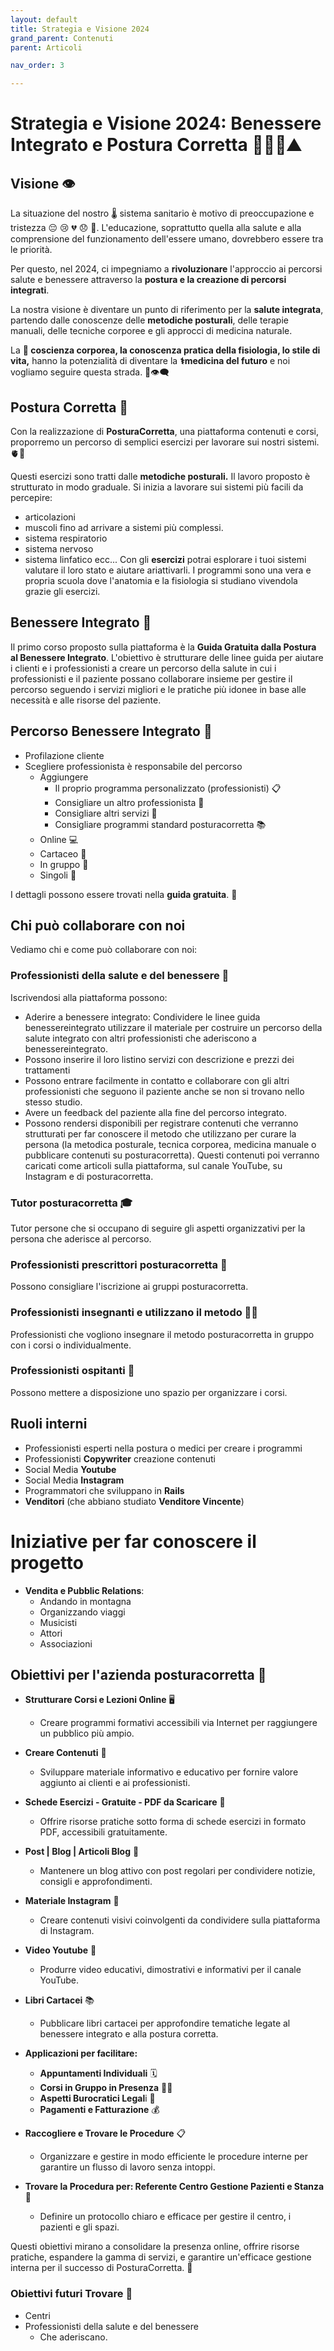 ```yaml
---
layout: default
title: Strategia e Visione 2024
grand_parent: Contenuti
parent: Articoli

nav_order: 3

---
```


# **Strategia e Visione 2024: Benessere Integrato e Postura Corretta** 🌟🚀🌺⛰️

## **Visione** 👁️‍

La situazione del nostro 🌡️ sistema sanitario è motivo di preoccupazione e tristezza 😔 😢 💔 😞 🤒. L'educazione, soprattutto quella alla salute e alla comprensione del funzionamento dell'essere umano, dovrebbero essere tra le priorità. 

Per questo, nel 2024, ci impegniamo a **rivoluzionare** l'approccio ai percorsi salute e benessere attraverso la **postura e la creazione di percorsi integrati**. 

La nostra visione è diventare un punto di riferimento per la **salute integrata**, partendo dalle conoscenze delle **metodiche posturali**, delle terapie manuali, delle tecniche corporee e gli approcci di medicina naturale. 

La **🧘 coscienza corporea, la conoscenza pratica della fisiologia, lo stile di vita,** hanno la potenzialità di diventare la **⚕️medicina del futuro** e noi vogliamo seguire questa strada. 💪👁️‍🗨️



## **Postura Corretta** 🧘‍

Con la realizzazione di **PosturaCorretta**, una piattaforma contenuti e corsi, proporremo un percorso di semplici esercizi per lavorare sui nostri sistemi.
🫀🧠

Questi esercizi sono tratti dalle **metodiche posturali.** Il lavoro proposto è strutturato in modo graduale. Si inizia a lavorare sui sistemi più facili da percepire: 
- articolazioni 
- muscoli
fino ad arrivare a sistemi più complessi.
- sistema respiratorio
- sistema nervoso
- sistema linfatico
ecc...
Con gli **esercizi** potrai esplorare i tuoi sistemi valutare il loro stato e aiutare ariattivarli. I programmi sono una vera e propria scuola dove l'anatomia e la fisiologia si studiano vivendola grazie gli esercizi.

## **Benessere Integrato** 🌿

Il primo corso proposto sulla piattaforma è la **Guida Gratuita dalla Postura al Benessere Integrato**. L'obiettivo è strutturare delle linee guida per aiutare i clienti e i professionisti a creare un percorso della salute in cui i professionisti e il paziente possano collaborare insieme per gestire il percorso seguendo i servizi migliori e le pratiche più idonee in base alle necessità e alle risorse del paziente.

## **Percorso Benessere Integrato** 🌿
- Profilazione cliente 
- Scegliere professionista è responsabile del percorso 
  - Aggiungere
    - Il proprio programma personalizzato (professionisti) 📋
    - Consigliare un altro professionista 🤝
    - Consigliare altri servizi 🔄
    - Consigliare programmi standard posturacorretta 📚
  - Online 💻
  - Cartaceo 📄
  - In gruppo 👥
  - Singoli 🧘

I dettagli possono essere trovati nella **guida gratuita**. 📖

## **Chi può collaborare con noi**
Vediamo chi e come può collaborare con noi:

### **Professionisti della salute e del benessere** 💼
Iscrivendosi alla piattaforma possono:  
- Aderire a benessere integrato: Condividere le linee guida benessereintegrato  utilizzare il materiale per costruire un percorso della salute integrato con altri professionisti che aderiscono a benessereintegrato.
- Possono inserire il loro listino servizi con descrizione e prezzi dei trattamenti
- Possono entrare facilmente in contatto e collaborare con gli altri professionisti che seguono il paziente anche se non si trovano nello stesso studio.
- Avere un feedback del paziente alla fine del percorso integrato.
- Possono rendersi disponibili per registrare contenuti  che verranno strutturati per far conoscere il metodo che utilizzano per curare la persona (la metodica posturale, tecnica corporea, medicina manuale o pubblicare contenuti su posturacorretta). Questi contenuti poi verranno caricati come articoli sulla piattaforma, sul canale YouTube, su Instagram e di posturacorretta.

### **Tutor posturacorretta** 🎓
Tutor persone che si occupano di seguire gli aspetti organizzativi per la persona che aderisce al percorso.

### **Professionisti prescrittori posturacorretta** 💊
Possono consigliare l'iscrizione ai gruppi posturacorretta.

### **Professionisti insegnanti e utilizzano il metodo** 🧑‍🏫
Professionisti che vogliono insegnare il metodo posturacorretta in gruppo con i corsi o individualmente.

### **Professionisti ospitanti** 🏡
Possono mettere a disposizione uno spazio per organizzare i corsi.

## **Ruoli interni**
- Professionisti esperti nella postura o medici per creare i programmi
- Professionisti **Copywriter** creazione contenuti
- Social Media **Youtube**
- Social Media **Instagram**
- Programmatori che sviluppano in **Rails**
- **Venditori** (che abbiano studiato **Venditore Vincente**)

# **Iniziative per far conoscere il progetto**
- **Vendita e Pubblic Relations**:
  - Andando in montagna 
  - Organizzando viaggi
  - Musicisti
  - Attori
  - Associazioni

## **Obiettivi per l'azienda posturacorretta** 🎯

- **Strutturare Corsi e Lezioni Online** 🖥️
  - Creare programmi formativi accessibili via Internet per raggiungere un pubblico più ampio.

- **Creare Contenuti** 📝
  - Sviluppare materiale informativo e educativo per fornire valore aggiunto ai clienti e ai professionisti.

- **Schede Esercizi - Gratuite - PDF da Scaricare** 📄
  - Offrire risorse pratiche sotto forma di schede esercizi in formato PDF, accessibili gratuitamente.

- **Post | Blog | Articoli Blog** 📰
  - Mantenere un blog attivo con post regolari per condividere notizie, consigli e approfondimenti.

- **Materiale Instagram** 📸
  - Creare contenuti visivi coinvolgenti da condividere sulla piattaforma di Instagram.

- **Video Youtube** 🎥
  - Produrre video educativi, dimostrativi e informativi per il canale YouTube.

- **Libri Cartacei** 📚
  - Pubblicare libri cartacei per approfondire tematiche legate al benessere integrato e alla postura corretta.

- **Applicazioni per facilitare:**
  - **Appuntamenti Individuali** 🗓️
  - **Corsi in Gruppo in Presenza** 🧘‍♂️
  - **Aspetti Burocratici Legal**i 📑
  - **Pagamenti e Fatturazione** 💰

- **Raccogliere e Trovare le Procedure** 📋
  - Organizzare e gestire in modo efficiente le procedure interne per garantire un flusso di lavoro senza intoppi.

- **Trovare la Procedura per: Referente Centro Gestione Pazienti e Stanza** 🏥
  - Definire un protocollo chiaro e efficace per gestire il centro, i pazienti e gli spazi.

Questi obiettivi mirano a consolidare la presenza online, offrire risorse pratiche, espandere la gamma di servizi, e garantire un'efficace gestione interna per il successo di PosturaCorretta. 🚀

### **Obiettivi futuri Trovare** 🌟
- Centri 
- Professionisti della salute e del benessere
  - Che aderiscano.

